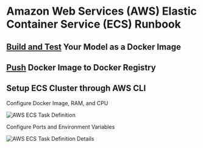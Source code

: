 # Amazon Web Services (AWS) Elastic Container Service (ECS) Runbook

## [Build and Test](https://github.com/PipelineAI/predict) Your Model as a Docker Image

## [Push](https://github.com/PipelineAI/predict) Docker Image to Docker Registry

## Setup ECS Cluster through AWS CLI 
Configure Docker Image, RAM, and CPU

![AWS ECS Task Definition](http://pipeline/assets/img/predict-aws-ecs-task-definition.png) 

Configure Ports and Environment Variables

![AWS ECS Task Definition Details](http://pipeline/assets/img/predict-aws-ecs-task-definition-details.png)
